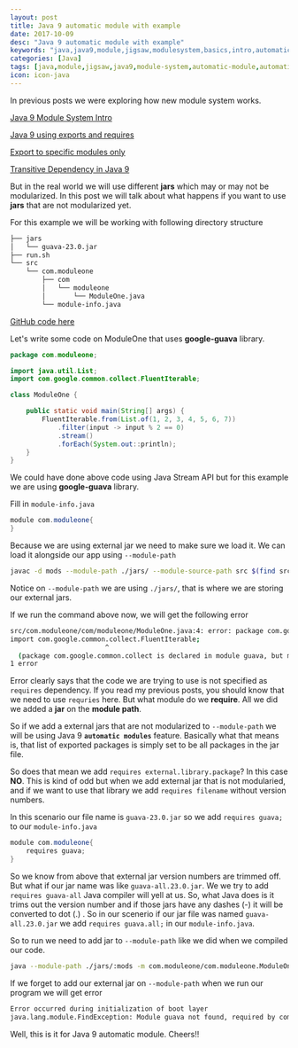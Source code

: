 ```yaml
---
layout: post
title: Java 9 automatic module with example
date: 2017-10-09
desc: "Java 9 automatic module with example"
keywords: "java,java9,module,jigsaw,modulesystem,basics,intro,automatic-module,automatic"
categories: [Java]
tags: [java,module,jigsaw,java9,module-system,automatic-module,automatic]
icon: icon-java
---
```


In previous posts we were exploring how new module system works. 

[Java 9 Module System Intro](http://atuladhar-aman.github.io/java/2017/10/03/java-9-module-intro.html)

[Java 9 using exports and requires](http://atuladhar-aman.github.io/java/2017/10/04/java-9-exports-and-requires.html)

[Export to specific modules only](http://atuladhar-aman.github.io/java/2017/10/05/java-export-module-to-specific-module-only.html)

[Transitive Dependency in Java 9](http://atuladhar-aman.github.io/java/2017/10/05/java-using-transitive-dependency.html)

But in the real world we will use different **jars** which may or may not be modularized. In this post we will talk about what happens if you want to use **jars** that are not modularized yet.

For this example we will be working with following directory structure
```bash
├── jars
│   └── guava-23.0.jar
├── run.sh
└── src
    └── com.moduleone
        ├── com
        │   └── moduleone
        │       └── ModuleOne.java
        └── module-info.java

```
[GitHub code here](https://github.com/atuladhar-aman/java9-basics/tree/master/05-java-9-automatic-modules-example)

Let's write some code on ModuleOne that uses **google-guava** library.

```java
package com.moduleone;

import java.util.List;
import com.google.common.collect.FluentIterable;

class ModuleOne {

    public static void main(String[] args) {
        FluentIterable.from(List.of(1, 2, 3, 4, 5, 6, 7))
            .filter(input -> input % 2 == 0)
            .stream()
            .forEach(System.out::println);
    }
}
```
We could have done above code using Java Stream API but for this example we are using **google-guava** library.

Fill in `module-info.java`
```java
module com.moduleone{
}
```

Because we are using external jar we need to make sure we load it. We can load it alongside our app using `--module-path`
```bash
javac -d mods --module-path ./jars/ --module-source-path src $(find src -name "*.java")
```
Notice on `--module-path` we are using `./jars/`, that is where we are storing our external jars.

If we run the command above now, we will get the following error
```bash
src/com.moduleone/com/moduleone/ModuleOne.java:4: error: package com.google.common.collect is not visible
import com.google.common.collect.FluentIterable;
                        ^
  (package com.google.common.collect is declared in module guava, but module com.moduleone does not read it)
1 error
```

Error clearly says that the code we are trying to use is not specified as `requires` dependency. If you read my previous posts, you should know that we need to use `requries` here. But what module do we **require**. All we did we added a **jar** on the **module path**.

So if we add a external jars that are not modularized to `--module-path` we will be using Java 9 **`automatic modules`** feature. Basically what that means is, that list of exported packages is simply set to be all packages in the jar file.

So does that mean we add `requires external.library.package`? In this case **NO**. This is kind of odd but when we add external jar that is not modularied, and if we want to use that library we add `requires filename` without version numbers.

In this scenario our file name is `guava-23.0.jar` so we add `requires guava;` to our `module-info.java`

```java
module com.moduleone{
    requires guava;
}
```
So we know from above that external jar version numbers are trimmed off. But what if our jar name was like `guava-all.23.0.jar`. We we try to add `requires guava-all` Java compiler will yell at us. So, what Java does is it trims out the version number and if those jars have any dashes (-) it will be converted to dot (.) . So in our scenerio if our jar file was named `guava-all.23.0.jar` we add `requires guava.all;` in our `module-info.java`.

So to run we need to add jar to `--module-path` like we did when we compiled our code.
```bash
java --module-path ./jars/:mods -m com.moduleone/com.moduleone.ModuleOne
```

If we forget to add our external jar on `--module-path` when we run our program we will get error

```bash
Error occurred during initialization of boot layer
java.lang.module.FindException: Module guava not found, required by com.moduleone
```

Well, this is it for Java 9 automatic module. Cheers!!




